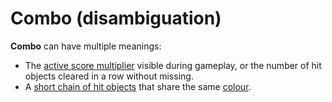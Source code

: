 # Combo (disambiguation)

**Combo** can have multiple meanings:

- The [active score multiplier](/wiki/Glossary/Combo_(score_multiplier)) visible during gameplay, or the number of hit objects cleared in a row without missing.
- A [short chain of hit objects](/wiki/Beatmapping/Combo) that share the same [colour](/wiki/Glossary/Combo_colour).
